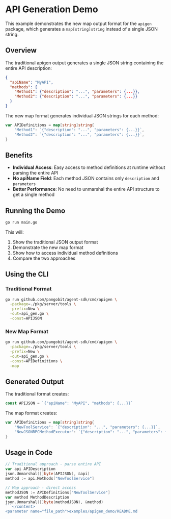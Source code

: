 # API Generation Demo

This example demonstrates the new map output format for the `apigen` package, which generates a `map[string]string` instead of a single JSON string.

## Overview

The traditional apigen output generates a single JSON string containing the entire API description:

```json
{
  "apiName": "MyAPI",
  "methods": {
    "Method1": {"description": "...", "parameters": {...}},
    "Method2": {"description": "...", "parameters": {...}}
  }
}
```

The new map format generates individual JSON strings for each method:

```go
var APIDefinitions = map[string]string{
    "Method1": `{"description": "...", "parameters": {...}}`,
    "Method2": `{"description": "...", "parameters": {...}}`,
}
```

## Benefits

- **Individual Access**: Easy access to method definitions at runtime without parsing the entire API
- **No apiName Field**: Each method JSON contains only `description` and `parameters`
- **Better Performance**: No need to unmarshal the entire API structure to get a single method

## Running the Demo

```bash
go run main.go
```

This will:
1. Show the traditional JSON output format
2. Demonstrate the new map format
3. Show how to access individual method definitions
4. Compare the two approaches

## Using the CLI

### Traditional Format
```bash
go run github.com/pangobit/agent-sdk/cmd/apigen \
  -package=./pkg/server/tools \
  -prefix=New \
  -out=api_gen.go \
  -const=APIJSON
```

### New Map Format
```bash
go run github.com/pangobit/agent-sdk/cmd/apigen \
  -package=./pkg/server/tools \
  -prefix=New \
  -out=api_gen.go \
  -const=APIDefinitions \
  -map
```

## Generated Output

The traditional format creates:
```go
const APIJSON = `{"apiName": "MyAPI", "methods": {...}}`
```

The map format creates:
```go
var APIDefinitions = map[string]string{
    "NewToolService": `{"description": "...", "parameters": {...}}`,
    "NewJSONRPCMethodExecutor": `{"description": "...", "parameters": {...}}`,
}
```

## Usage in Code

```go
// Traditional approach - parse entire API
var api APIDescription
json.Unmarshal([]byte(APIJSON), &api)
method := api.Methods["NewToolService"]

// Map approach - direct access
methodJSON := APIDefinitions["NewToolService"]
var method MethodDescription
json.Unmarshal([]byte(methodJSON), &method)
```</content>
<parameter name="file_path">examples/apigen_demo/README.md
